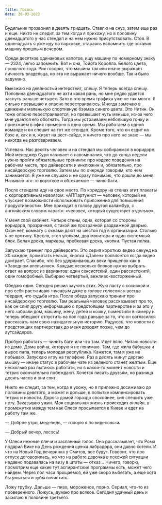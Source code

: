 ```yaml
---
title: Лосось
date: 20-03-2023
---
```

Будильник прозвонил в девять тридцать. Ставлю на снуз, затем еще раз и еще. Никто не следит, за тем когда я прихожу, но в половину двенадцатого у нас стендап и на нем нужно присутствовать. Стоя. В одиннадцать я уже иду по парковке, стараясь вспомнить где оставил машину прошлым вечером.

Среди десятков одинаковых капотов, ищу машину по номерному знаку — 2324, легко запомнить. Вот и она, Тойота Королла. Белого цвета, прошлого года. Рик говорит, что машина так или иначе выражает личность владельца, но эта не выражает ничего вообще. Так и было задумано.

Выезжаю на девяностый интерстейт, спешу. Я теперь всегда спешу. Половина двенадцатого не ахти какая рань, но мне редко удается заснуть раньше четырех. Зато в это время трафика уже не так много. Я сильно превышаю и опасно перестраиваюсь. Иногда замечаю в движении маленькую спортивную бээмвэ синего цвета. Это Нитин. Он тоже опасно перестраивается, но превышает чуть меньше, из-за чего мне удается его обогнать. Тогда мы устраиваем небольшую гонку и приезжаем в офис примерно в одно время. Мы работаем в одной команде и он спешит на тот же стендап. Кроме того, что он ездит на бэхе и, как и я, живет на вест-сайде, я ничего про него не знаю — мы никогда не разговариваем.

Успеваю. Нас десять человек и на стендап мы собираемся в коридоре. Мой менеджер Сури начинает с напоминания, что до конца недели нужно пройти обязательные тренинги: про кодекс поведения на рабочем месте, про дайверсети и инклюжин и, обязательно, про инсайдерскую торговлю. Затем мы по очереди говорим, кто чем занимается. Я уже не слушаю и не сразу понимаю, что дошли до меня. Называю что-то короткое и обтекаемое — чиню баги.

После стендапа иду на свое место. По коридору на стенах агит плакаты с корпоративным новоязом: «АППартунист — человек, который не упускает возможности использовать приложения для повышения продуктивности». Мне приходит в голову другой каламбур, с английским словом «apart»: «человек, который существует *отдельно*».

У меня свой кабинет. Четыре стены, одна, которая со стороны коридора, прозрачная, с такой же прозрачной раздвижной дверью. Окон нет, комнату с окнами дают на шестой год в организации. Столько я не протяну. Кресло, стол уголком, два монитора и один системный блок. Белая доска, маркеры, пробковая доска, кнопки. Пустая полка.

Запускаю тренинг про дайверсети. Это серия коротких видео секунд на 30 каждое, промотать нельзя, кнопка «Далее» появляется когда видео доиграет. Спасибо, что без удерживающих веки прищепок как в «Заводном апельсине». Каждые несколько блоков нужно выбрать ответ на вопрос из вариантов: один сексистский, один рассистскитй, один гомофобный. Выбираю четвертый, вежливо-восторженный.

Обедаю один. Сегодня решил заучить стих. Жую пасту с сосиской и про себя растягиваю гнусавым даже в голове голосом: я всегда твердил, что судьба игра. После обеда запускаю тренинг про инсайдерскую торговлю. Там реальный человек рассказывает про то, как он слил другу информацию о предстоящем партнерстве и за это у него забрали дом, машину, жену, детей и кошку, поместили в камеру и теперь обещают отпустить на пол года раньше за то, что он согласился рассказать нам свою назидательную историю. Радуюсь, что новости о предстоящих партнерствах до меня доходят позже, чем до аутсайдеров.

Пробую работать — чинить баги или что там. Идет вяло. Читаю новости из дома. Дома война, которую я не понимаю. Там, где жила бабушка и вырос папа, теперь молодая республика. Кажется, там я уже не побываю. Запускаю игру на телефоне. Раз в десять минут дергаю мышку — иначе статус в рабочем чате из зеленого станет желтым. Еще несколько раз пытаюсь работать, но в какой-то момент новости и тетрис окончательно побеждают. Хочется писать друзьям, но разница десять часов и они спят.

Никто не следит, за тем, когда я ухожу, но я прилежно досиживаю до половины девятого, а может и дольше, в попытке компенсировать тетрис и новости. Дорога домой гораздо спокойнее, сил спешить уже нету. Заказываю ужин. Моя социальная жизнь происходит онлайн, в промежутке между тем как Олеся просыпается в Киеве и едет на работу там же.

— Доброе утро, медеведь, — говорю я по видеосвязи.

— Добрый вечер, лосось!

У Олеси нежные плечи и заспанный голос. Она рассказывает, что Рома подарил Вике на День рождения щенка лабрадора, они давно хотели. И что на Новый Год вечеринка у Смитов, все будут. Говорит, что про отпуск договорилась, но что на работе девочка в похожей ситуации недавно подавалась на визу в штаты — отказ… Ничего, говорю, посмотрим еще какие тут аспирантские программы есть, может чего найдем. Через пол часа прощаемся, ей уже скоро выбегать, а еще хотя бы умыться и зубы почистить.

Ложу трубку. Дальше — пиво, мороженое, порно. Сериал, что-то из проверенного. Ложусь, думаю про всякое. Сегодня удачный день и засыпаю в половине третьего.